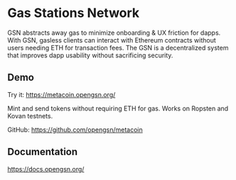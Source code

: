# Gas Stations Network

GSN abstracts away gas to minimize onboarding & UX friction for dapps. With GSN, gasless clients can interact with Ethereum contracts without users needing ETH for transaction fees. The GSN is a decentralized system that improves dapp usability without sacrificing security.

## Demo

Try it: https://metacoin.opengsn.org/

Mint and send tokens without requiring ETH for gas. Works on Ropsten and Kovan testnets.

GitHub: https://github.com/opengsn/metacoin

## Documentation

https://docs.opengsn.org/
